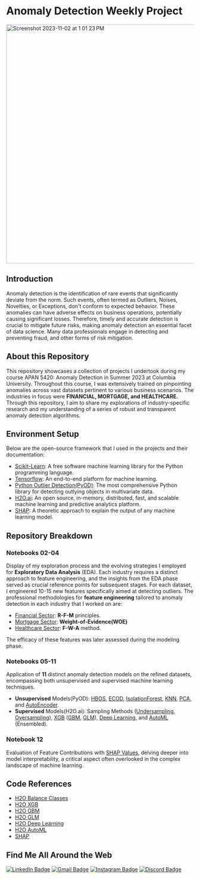 # Anomaly Detection Weekly Project
<img width="641" alt="Screenshot 2023-11-02 at 1 01 23 PM" src="https://github.com/Kaguya2906/Anomaly_Detection_Weekly_Project/assets/38816901/55979cb9-4bbe-4377-bb11-8ce8516ee218">

## Introduction
Anomaly detection is the identification of rare events that significantly deviate from the norm. Such events, often termed as Outliers, Noises, Novelties, or Exceptions, don't conform to expected behavior. These anomalies can have adverse effects on business operations, potentially causing significant losses. Therefore, timely and accurate detection is crucial to mitigate future risks, making anomaly detection an essential facet of data science. Many data professionals engage in detecting and preventing fraud, and other forms of risk mitigation.

## About this Repository
This repository showcases a collection of projects I undertook during my course APAN 5420: Anomaly Detection in Summer 2023 at Columbia University. Throughout this course, I was extensively trained on pinpointing anomalies across vast datasets pertinent to various business scenarios. The industries in focus were **FINANCIAL, MORTGAGE, and HEALTHCARE.** Through this repository, I aim to share my explorations of industry-specific research and my understanding of a series of robust and transparent anomaly detection algorithms. 

## Environment Setup
Below are the open-source framework that I used in the projects and their documentation:
- [Scikit-Learn](https://scikit-learn.org/stable/install.html): A free software machine learning library for the Python programming language.
- [Tensorflow](https://www.tensorflow.org/install): An end-to-end platform for machine learning.
- [Python Outlier Detection(PyOD)](https://pyod.readthedocs.io/en/latest/install.html): The most comprehensive Python library for detecting outlying objects in multivariate data.
- [H2O.ai](https://h2o.ai/): An open source, in-memory, distributed, fast, and scalable machine learning and predictive analytics platform. 
- [SHAP](https://shap.readthedocs.io/en/latest/): A theoretic approach to explain the output of any machine learning model.

## Repository Breakdown

### Notebooks 02-04
Display of my exploration process and the evolving strategies I employed for **Exploratory Data Analysis** (EDA). Each industry requires a distinct approach to feature engineering, and the insights from the EDA phase served as crucial reference points for subsequent stages. For each dataset, I engineered 10-15 new features specifically aimed at detecting outliers. 
The professional methodologies for **feature engineering** tailored to anomaly detection in each industry that I worked on are:
- [Financial Sector](https://github.com/Kaguya2906/Anomaly_Detection_Weekly_Project/blob/main/02.CreditCard%20EDA%2CFeature%20Engineering.ipynb): **R-F-M** principles.
- [Mortgage Sector](https://github.com/Kaguya2906/Anomaly_Detection_Weekly_Project/blob/main/03.Mortgage%20EDA%2CFeature%20Engineering.ipynb): **Weight-of-Evidence(WOE)** 
- [Healthcare Sector](https://github.com/Kaguya2906/Anomaly_Detection_Weekly_Project/blob/main/04.HealthCare%20EDA%2CFeature%20Engineering.ipynb): **F-W-A** method.

The efficacy of these features was later assessed during the modeling phase.

### Notebooks 05-11
Application of **11** distinct anomaly detection models on the refined datasets, encompassing both unsupervised and supervised machine learning techniques.
- **Unsupervised** Models(PyOD): [HBOS](https://github.com/Kaguya2906/Anomaly_Detection_Weekly_Project/blob/main/05.HBOS%2CECODs.ipynb), [ECOD](https://github.com/Kaguya2906/Anomaly_Detection_Weekly_Project/blob/main/05.HBOS%2CECODs.ipynb), [IsolationForest](https://github.com/Kaguya2906/Anomaly_Detection_Weekly_Project/blob/main/07.AutoEncoder%2CIForest.ipynb), [KNN](https://github.com/Kaguya2906/Anomaly_Detection_Weekly_Project/blob/main/06.PCA%2CKNN.ipynb), [PCA](https://github.com/Kaguya2906/Anomaly_Detection_Weekly_Project/blob/main/06.PCA%2CKNN.ipynb), and [AutoEncoder](https://github.com/Kaguya2906/Anomaly_Detection_Weekly_Project/blob/main/07.AutoEncoder%2CIForest.ipynb).
- **Supervised** Models(H2O.ai): Sampling Methods ([Undersampling](https://github.com/Kaguya2906/Anomaly_Detection_Weekly_Project/blob/main/08.UnderSampling.ipynb), [Oversampling](https://github.com/Kaguya2906/Anomaly_Detection_Weekly_Project/blob/main/09.OverSampling.ipynb)), [XGB](https://github.com/Kaguya2906/Anomaly_Detection_Weekly_Project/blob/main/10.GBM%2CXGB%2CDeepLearning.ipynb) ([GBM](https://github.com/Kaguya2906/Anomaly_Detection_Weekly_Project/blob/main/10.GBM%2CXGB%2CDeepLearning.ipynb), [GLM](https://github.com/Kaguya2906/Anomaly_Detection_Weekly_Project/blob/main/11.GLM%2CAutoML.ipynb)), [Deep Learning](https://github.com/Kaguya2906/Anomaly_Detection_Weekly_Project/blob/main/10.GBM%2CXGB%2CDeepLearning.ipynb), and [AutoML](https://github.com/Kaguya2906/Anomaly_Detection_Weekly_Project/blob/main/11.GLM%2CAutoML.ipynb) (Ensembled).

### Notebook 12
Evaluation of Feature Contributions with [SHAP Values](https://github.com/Kaguya2906/Anomaly_Detection_Weekly_Project/blob/main/12.Random%20Forest%2CSHAP%20Values.ipynb), delving deeper into model interpretability, a critical aspect often overlooked in the complex landscape of machine learning.

## Code References
- [H2O Balance Classes](https://docs.h2o.ai/h2o/latest-stable/h2o-docs/data-science/algo-params/balance_classes.html)
- [H2O XGB](https://docs.h2o.ai/h2o/latest-stable/h2o-docs/data-science/xgboost.html?highlight=xgb)
- [H2O GBM](https://docs.h2o.ai/h2o/latest-stable/h2o-docs/data-science/gbm.html)
- [H2O GLM](https://docs.h2o.ai/h2o/latest-stable/h2o-docs/data-science/glm.html?highlight=glm)
- [H2O Deep Learning](https://docs.h2o.ai/h2o/latest-stable/h2o-docs/data-science/deep-learning.html)
- [H2O AutoML](https://docs.h2o.ai/h2o/latest-stable/h2o-docs/automl.html)
- [SHAP](https://shap.readthedocs.io/en/latest/)

## Find Me All Around the Web
[![LinkedIn Badge](https://img.shields.io/badge/LinkedIn-Profile-informational?style=flat&logo=linkedin&logoColor=white&color=0A66C2)](https://www.linkedin.com/in/lanru-fu-a55376162/)
[![Gmail Badge](https://img.shields.io/badge/Gmail-Email-informational?style=flat&logo=gmail&logoColor=white&color=D14836)](mailto:lanru.2018@gmail.com)
[![Instagram Badge](https://img.shields.io/badge/Instagram-Profile-informational?style=flat&logo=instagram&logoColor=white&color=E4405F)](https://instagram.com/rurus_memo)
[![Discord Badge](https://img.shields.io/badge/Discord-Chat-informational?style=flat&logo=discord&logoColor=white&color=5865F2)](https://discordapp.com/users/yourDiscordID)

